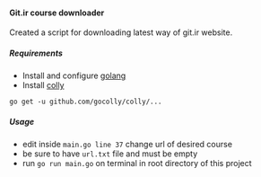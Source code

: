 #### Git.ir course downloader

Created a script for downloading latest way of git.ir website.

##### Requirements
- Install and configure [golang](https://golang.org/)
- Install [colly](http://go-colly.org/docs/introduction/install/)

`go get -u github.com/gocolly/colly/...`

##### Usage
- edit inside `main.go line 37` change url of desired course
- be sure to have `url.txt` file and must be empty
- run `go run main.go` on terminal in root directory of this project
